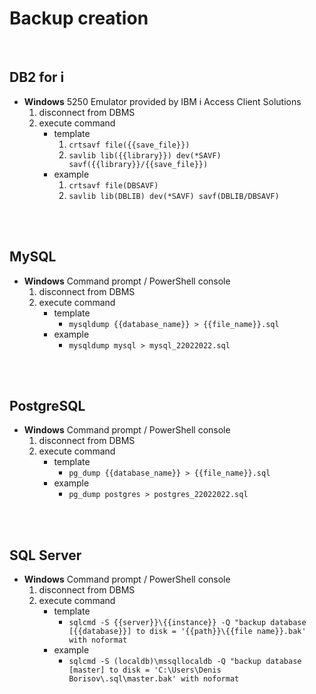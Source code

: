 # Backup creation
<br />

## DB2 for i

* **Windows** 5250 Emulator provided by IBM i Access Client Solutions
    1. disconnect from DBMS
    2. execute command
        * template
            1. `crtsavf file({{save_file}})`
            2. `savlib lib({{library}}) dev(*SAVF) savf({{library}}/{{save_file}})`
         * example
            1. `crtsavf file(DBSAVF)`
            2. `savlib lib(DBLIB) dev(*SAVF) savf(DBLIB/DBSAVF)`
<br />
<br />

## MySQL

* **Windows** Command prompt / PowerShell console
    1. disconnect from DBMS
    2. execute command
        * template
            * `mysqldump {{database_name}} > {{file_name}}.sql`
        * example
            * `mysqldump mysql > mysql_22022022.sql`
<br />
<br />

## PostgreSQL

* **Windows** Command prompt / PowerShell console
    1. disconnect from DBMS
    2. execute command
        * template
            * `pg_dump {{database_name}} > {{file_name}}.sql`
        * example
            * `pg_dump postgres > postgres_22022022.sql`
<br />
<br />

## SQL Server

* **Windows** Command prompt / PowerShell console
    1. disconnect from DBMS
    2. execute command
        * template
            * `sqlcmd -S {{server}}\{{instance}} -Q "backup database [{{database}}] to disk = '{{path}}\{{file name}}.bak' with noformat`
        * example
            * `sqlcmd -S (localdb)\mssqllocaldb -Q "backup database [master] to disk = 'C:\Users\Denis Borisov\.sql\master.bak' with noformat`
